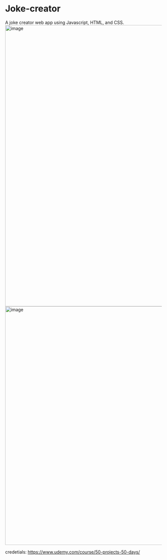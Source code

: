 # Joke-creator
A joke creator web app using Javascript, HTML, and CSS.
<img width="904" alt="image" src="https://github.com/turgutguvenc/Joke-creator/assets/63226091/d38df31d-de6c-4b49-94f0-a063263ee5ef">
<img width="767" alt="image" src="https://github.com/turgutguvenc/Joke-creator/assets/63226091/44d10242-c973-49fe-926c-af29d8043681">

credetials: https://www.udemy.com/course/50-projects-50-days/

